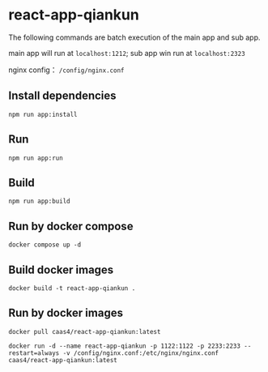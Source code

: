 # react-app-qiankun

The following commands are batch execution of the main app and sub app.

main app will run at `localhost:1212`; sub app win run at `localhost:2323`

nginx config： `/config/nginx.conf`

## Install dependencies

`npm run app:install`

## Run

`npm run app:run`

## Build

`npm run app:build`

## Run by docker compose

`docker compose up -d`

## Build docker images

`docker build -t react-app-qiankun .`

## Run by docker images

`docker pull caas4/react-app-qiankun:latest`

`docker run -d --name react-app-qiankun -p 1122:1122 -p 2233:2233 --restart=always -v /config/nginx.conf:/etc/nginx/nginx.conf caas4/react-app-qiankun:latest`
